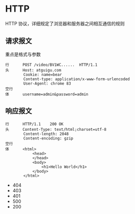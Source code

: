 # HTTP
HTTP 协议，详细规定了浏览器和服务器之间相互通信的规则  

## 请求报文
重点是格式与参数
```
行      POST /video/BV1WC......  HTTP/1.1
头      Host: atguigu.com
        Cookie: name=bear
        Content-type: application/x-www-form-urlencoded
        User-Agent: chrome 83
空行  
体      username=admin&password=admin
```

## 响应报文
```
行      HTTP/1.1    200 OK
头      Content-Type: text/html;charset=utf-8
        Content-length: 2048
        Content-encoding: gzip
空行  
体      <html>
            <head>
            </head>
            <body>
                <h1>Hello World</h1>
            </body>
        </html>
```
* 404
* 403
* 401
* 500
* 200